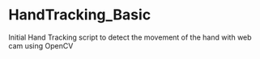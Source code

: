 # HandTracking_Basic
Initial Hand Tracking script to detect the movement of the hand with web cam using OpenCV
